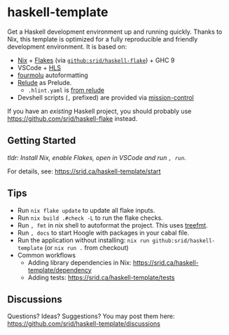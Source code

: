 # haskell-template

Get a Haskell development environment up and running quickly. Thanks to Nix, this template is optimized for a fully reproducible and friendly development environment. It is based on:

- [Nix](https://srid.ca/haskell-nix) + [Flakes](https://serokell.io/blog/practical-nix-flakes) (via [`github:srid/haskell-flake`](https://github.com/srid/haskell-flake)) + GHC 9
- VSCode + [HLS](https://github.com/haskell/haskell-language-server)
- [fourmolu](https://github.com/fourmolu/fourmolu) autoformatting 
- [Relude](https://github.com/kowainik/relude#relude) as Prelude.
  - `.hlint.yaml` is [from relude](https://github.com/kowainik/relude/blob/main/.hlint.yaml)
- Devshell scripts (`,` prefixed) are provided via [mission-control](https://github.com/Platonic-Systems/mission-control)

If you have an *existing* Haskell project, you should probably use https://github.com/srid/haskell-flake instead.

## Getting Started

*tldr: Install Nix, enable Flakes, open in VSCode and run `, run`.*

For details, see: https://srid.ca/haskell-template/start

## Tips

- Run `nix flake update` to update all flake inputs.
- Run `nix build .#check -L` to run the flake checks.
- Run `, fmt` in nix shell to autoformat the project. This uses [treefmt](https://github.com/numtide/treefmt).
- Run `, docs` to start Hoogle with packages in your cabal file.
- Run the application without installing: `nix run github:srid/haskell-template` (or `nix run .` from checkout)
- Common workflows
  - Adding library dependencies in Nix: https://srid.ca/haskell-template/dependency
  - Adding tests: https://srid.ca/haskell-template/tests

## Discussions

Questions? Ideas? Suggestions? You may post them here: https://github.com/srid/haskell-template/discussions
